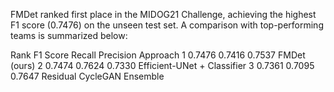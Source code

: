 FMDet ranked first place in the MIDOG21 Challenge, achieving the highest F1 score (0.7476) on the unseen test set. A comparison with top-performing teams is summarized below:

Rank	F1 Score	Recall	Precision	Approach
1	0.7476	0.7416	0.7537	FMDet (ours)
2	0.7474	0.7624	0.7330	Efficient-UNet + Classifier
3	0.7361	0.7095	0.7647	Residual CycleGAN Ensemble
